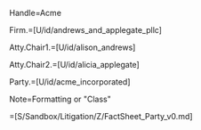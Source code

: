 Handle=Acme

Firm.=[U/id/andrews_and_applegate_pllc]

Atty.Chair1.=[U/id/alison_andrews]

Atty.Chair2.=[U/id/alicia_applegate]

Party.=[U/id/acme_incorporated]

Note=Formatting or "Class"

=[S/Sandbox/Litigation/Z/FactSheet_Party_v0.md]